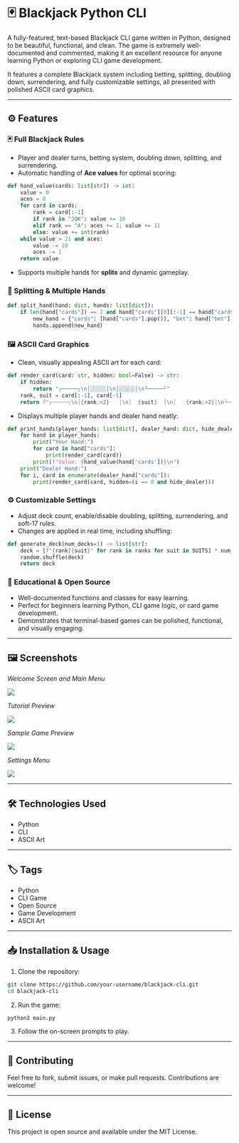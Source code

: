 # 🃏 Blackjack Python CLI

A fully-featured, text-based Blackjack CLI game written in Python, designed to be beautiful, functional, and clean. The game is extremely well-documented and commented, making it an excellent resource for anyone learning Python or exploring CLI game development.

It features a complete Blackjack system including betting, splitting, doubling down, surrendering, and fully customizable settings, all presented with polished ASCII card graphics.

---

## ⚙️ Features

### 🃏 Full Blackjack Rules
- Player and dealer turns, betting system, doubling down, splitting, and surrendering.
- Automatic handling of **Ace values** for optimal scoring:
```python
def hand_value(cards: list[str]) -> int:
    value = 0
    aces = 0
    for card in cards:
        rank = card[:-1]
        if rank in "JQK": value += 10
        elif rank == "A": aces += 1; value += 11
        else: value += int(rank)
    while value > 21 and aces:
        value -= 10
        aces -= 1
    return value
````

* Supports multiple hands for **splits** and dynamic gameplay.

### 🔀 Splitting & Multiple Hands

```python
def split_hand(hand: dict, hands: list[dict]):
    if len(hand["cards"]) == 2 and hand["cards"][0][:-1] == hand["cards"][1][:-1]:
        new_hand = {"cards": [hand["cards"].pop()], "bet": hand["bet"], "active": True}
        hands.append(new_hand)
```

### 🖼️ ASCII Card Graphics

* Clean, visually appealing ASCII art for each card:

```python
def render_card(card: str, hidden: bool=False) -> str:
    if hidden:
        return "┌─────┐\n│░░░░░│\n│░░░░░│\n└─────┘"
    rank, suit = card[:-1], card[-1]
    return f"┌─────┐\n│{rank:<2}   │\n│  {suit}  │\n│   {rank:>2}│\n└─────┘"
```

* Displays multiple player hands and dealer hand neatly:

```python
def print_hands(player_hands: list[dict], dealer_hand: dict, hide_dealer=True):
    for hand in player_hands:
        print("Your Hand:")
        for card in hand["cards"]:
            print(render_card(card))
        print(f"Value: {hand_value(hand['cards'])}\n")
    print("Dealer Hand:")
    for i, card in enumerate(dealer_hand["cards"]):
        print(render_card(card, hidden=(i == 0 and hide_dealer)))
```

### ⚙️ Customizable Settings

* Adjust deck count, enable/disable doubling, splitting, surrendering, and soft-17 rules.
* Changes are applied in real time, including shuffling:

```python
def generate_deck(num_decks=1) -> list[str]:
    deck = [f"{rank}{suit}" for rank in ranks for suit in SUITS] * num_decks
    random.shuffle(deck)
    return deck
```

### 🎯 Educational & Open Source

* Well-documented functions and classes for easy learning.
* Perfect for beginners learning Python, CLI game logic, or card game development.
* Demonstrates that terminal-based games can be polished, functional, and visually engaging.

---

## 🖼️ Screenshots

_Welcome Screen and Main Menu_

![](https://ik.imagekit.io/somewhatmay/project-outline-images/blackjack/WindowsTerminal_1kvCUsVfZH.png)

_Tutorial Preview_

![](https://ik.imagekit.io/somewhatmay/project-outline-images/blackjack/WindowsTerminal_W0O0sdPine.png)

_Sample Game Preview_

![](https://ik.imagekit.io/somewhatmay/project-outline-images/blackjack/WindowsTerminal_7ADQ4I64Tj.png)

_Settings Menu_

![](https://ik.imagekit.io/somewhatmay/project-outline-images/blackjack/WindowsTerminal_4nOM2SaG6B.png)

---

## 🛠️ Technologies Used

* Python
* CLI
* ASCII Art

---

## 🏷️ Tags

* Python
* CLI Game
* Open Source
* Game Development
* ASCII Art

---

## 📥 Installation & Usage

1. Clone the repository:

```bash
git clone https://github.com/your-username/blackjack-cli.git
cd blackjack-cli
```

2. Run the game:

```bash
python3 main.py
```

3. Follow the on-screen prompts to play.

---

## 📖 Contributing

Feel free to fork, submit issues, or make pull requests. Contributions are welcome!

---

## 📄 License

This project is open source and available under the MIT License.

